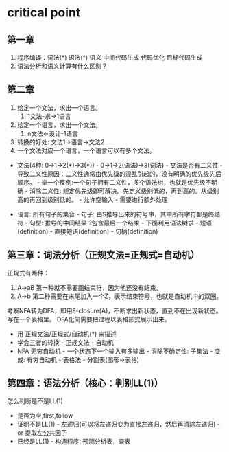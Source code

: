# critical point

## 第一章

1. 程序编译：词法(\*) 语法(\*) 语义 中间代码生成 代码优化 目标代码生成
2. 语法分析和语义计算有什么区别？

## 第二章

1. 给定一个文法，求出一个语言。
   1. 1文法-求->1语言
2. 给定一个语言，求出一个文法。
   1. n文法<-设计-1语言
3. 转换的好处: 文法1->语言->文法2
4. 一个文法对应一个语言，一个语言可以有多个文法。

- 文法(4种: 0->1->2(\*)->3(\*))
      - 0->1->2(语法)->3(词法)
      - 文法是否有二义性
          - 导致二义性原因：二义性通常由优先级的混乱引起的，没有明确的优先级先后顺序。
          - 举一个反例:一个句子拥有二义性，多个语法树，也就是优先级不明确
          - 消除二义性: 规定优先级即可解决。先定义级别低的，再到高的。从级别高的再回到级别低的。
      - 允许空输入
          - 需要进行额外处理

- 语言: 所有句子的集合
      - 句子: 由S推导出来的符号串，其中所有字符都是终结符
      - 句型: 推导的中间结果 ?包含最后一个结果
          - 下面利用语法树求
              - 短语(definition)
                  - 直接短语(definition)
                  - 句柄(definition)

## 第三章：词法分析（正规文法=正规式=**自动机**）

正规式有两种：

1. A->aB  第一种就不需要画结束符，因为他还没有结束。
2. A->b   第二种需要在末尾加入一个Z，表示结束符号，也就是自动机中的双圈。

考察NFA转为DFA，即用ξ-closure(A)，不断求出新状态，直到不在出现新状态。写在一个表格里。
DFA化简需要把过程以表格形式展示出来。

- 用 正规文法/正规式/自动机(\*) 来描述
- 学会三者的转换
      - 正规文法 - 自动机
- NFA 无穷自动机
      - 一个状态下一个输入有多输出
      - 消除不确定性: 子集法
          - 变成: 有穷自动机
      - 表格法
      - 分割表(图形->表格)

## 第四章：语法分析（核心：判别LL(1)）

怎么判断是不是LL(1)

- 是否为空,first,follow
- 证明不是LL(1)
      - 左递归(可以将左递归变为直接左递归，然后再消除左递归)
      - or 提取左公共因子
- 已经是LL(1)
      - 构造程序: 预测分析表，查表
